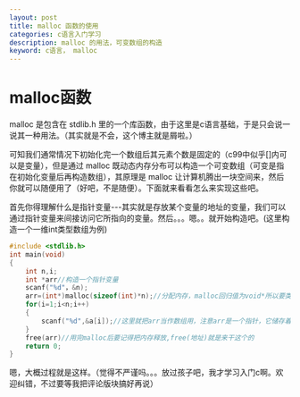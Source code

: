 ```yaml
---
layout: post
title: malloc 函数的使用
categories: c语言入门学习
description: malloc 的用法，可变数组的构造
keyword: c语言， malloc
---
```


# malloc函数

malloc 是包含在 stdlib.h 里的一个库函数，由于这里是c语言基础，于是只会说一说其一种用法。（其实就是不会，这个博主就是屑啦。）

可知我们通常情况下初始化完一个数组后其元素个数是固定的（c99中似乎[]内可以是变量），但是通过 malloc 既动态内存分布可以构造一个可变数组（可变是指在初始化变量后再构造数组），其原理是 malloc 让计算机腾出一块空间来，然后你就可以随便用了（好吧，不是随便）。下面就来看看怎么来实现这些吧。

首先你得理解什么是指针变量---其实就是存放某个变量的地址的变量，我们可以通过指针变量来间接访问它所指向的变量。然后。。。嗯。。就开始构造吧。(这里构造一个一维int类型数组为例)

```c
#include <stdlib.h>
int main(void)
{
    int n,i;
    int *arr//构造一个指针变量
    scanf("%d"，&n);
    arr=(int*)malloc(sizeof(int)*n);//分配内存，malloc回归值为void*所以要类型转换
    for(i=1;i<n;i++)
    {
        scanf("%d",&a[i]);//这里就把arr当作数组用，注意arr是一个指针，它储存着分配的内存的地址,而a[i]为这块内存中的一小块的名字。
    }
    free(arr)//用完malloc后要记得把内存释放,free(地址)就是来干这个的
    return 0;
}
```

嗯，大概过程就是这样。（觉得不严谨吗。。。放过孩子吧，我才学习入门c啊。欢迎纠错，不过要等我把评论版块搞好再说）